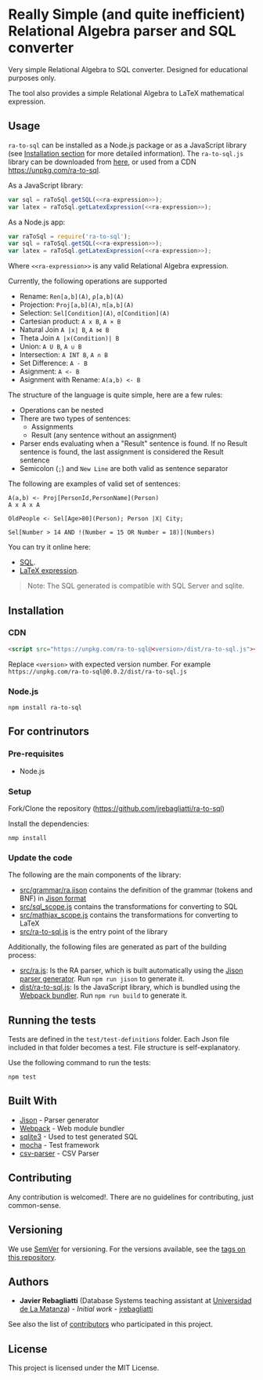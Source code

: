 # Really Simple (and quite inefficient) Relational Algebra parser and SQL converter

Very simple Relational Algebra to SQL converter. Designed for educational purposes only.

The tool also provides a simple Relational Algebra to LaTeX mathematical expression.

## Usage

``ra-to-sql`` can be installed as a Node.js package or as a JavaScript library (see [Installation section](#installation) for more detailed information). The ``ra-to-sql.js`` library can be downloaded from [here](dist/ra-to-sql.js), or used from a CDN https://unpkg.com/ra-to-sql. 

As a JavaScript library:
```javascript
var sql = raToSql.getSQL(<<ra-expression>>);
var latex = raToSql.getLatexExpression(<<ra-expression>>);
```

As a Node.js app:
```javascript
var raToSql = require('ra-to-sql');
var sql = raToSql.getSQL(<<ra-expression>>);
var latex = raToSql.getLatexExpression(<<ra-expression>>);
```

Where ``<<ra-expression>>`` is any valid Relational Algebra expression.

Currently, the following operations are supported

* Rename:
  ``Ren[a,b](A)``,
  ``ρ[a,b](A)``
* Projection:
  ``Proj[a,b](A)``,
  ``π[a,b](A)``
* Selection:
  ``Sel[Condition](A)``,
  ``σ[Condition](A)``
* Cartesian product:
  ``A x B``,
  ``A × B``
* Natural Join
  ``A |x| B``,
  ``A ⋈ B``
* Theta Join
  ``A |x(Condition)| B``
* Union:
  ``A U B``,
  ``A ∪ B``
* Intersection:
  ``A INT B``, 
  ``A ∩ B``
* Set Difference:
  ``A - B``
* Asignment: 
  ``A <- B``
* Asignment with Rename:
  ``A(a,b) <- B``

The structure of the language is quite simple, here are a few rules:
* Operations can be nested
* There are two types of sentences:
  * Assignments
  * Result (any sentence without an assignment)
* Parser ends evaluating when a "Result" sentence is found. If no Result sentence is found, the last assignment is considered the Result sentence
* Semicolon (``;``) and ``New Line`` are both valid as sentence separator

The following are examples of valid set of sentences:

```
A(a,b) <- Proj[PersonId,PersonName](Person)
A x A x A
```

```
OldPeople <- Sel[Age>80](Person); Person |X| City;
```

```
Sel[Number > 14 AND !(Number = 15 OR Number = 18)](Numbers)
```

You can try it online here: 
* [SQL](https://unpkg.com/ra-to-sql/dist/index.html).
* [LaTeX expression](https://unpkg.com/ra-to-sql/dist/expression.html).

> Note: The SQL generated is compatible with SQL Server and sqlite. 

## Installation

### CDN

```html
<script src="https://unpkg.com/ra-to-sql@<version>/dist/ra-to-sql.js"></script>
```

Replace ``<version>`` with expected version number. For example ``https://unpkg.com/ra-to-sql@0.0.2/dist/ra-to-sql.js``

### Node.js

```
npm install ra-to-sql
```

## For contrinutors

### Pre-requisites
* Node.js

### Setup

Fork/Clone the repository (https://github.com/jrebagliatti/ra-to-sql)

Install the dependencies:

```
nmp install
```

### Update the code
The following are the main components of the library:
* [src/grammar/ra.jison](src/grammar/ra.jison) contains the definition of the grammar (tokens and BNF) in [Jison format](https://github.com/zaach/jison)
* [src/sql_scope.js](src/sql_scope.js) contains the transformations for converting to SQL
* [src/mathjax_scope.js](src/mathjax_scope.js) contains the transformations for converting to LaTeX
* [src/ra-to-sql.js](src/ra-to-sql.js) is the entry point of the library 

Additionally, the following files are generated as part of the building process:
* [src/ra.js](src/ra.js): Is the RA parser, which is built automatically using the [Jison parser generator](https://github.com/zaach/jison). Run ```npm run jison``` to generate it.
* [dist/ra-to-sql.js](dist/ra-to-sql.js): Is the JavaScript library, which is bundled using the [Webpack bundler](https://github.com/webpack/webpack). Run ```npm run build``` to generate it.

## Running the tests

Tests are defined in the ``test/test-definitions`` folder. Each Json file included in that folder becomes a test. File structure is self-explanatory. 

Use the following command to run the tests:

```
npm test
```

## Built With

* [Jison](https://github.com/zaach/jison) - Parser generator
* [Webpack](https://github.com/webpack/webpack) - Web module bundler
* [sqlite3](https://github.com/mapbox/node-sqlite3) - Used to test generated SQL
* [mocha](https://mochajs.org/) - Test framework
* [csv-parser](https://csv.js.org/parse/) - CSV Parser

## Contributing

Any contribution is welcomed!. There are no guidelines for contributing, just common-sense.

## Versioning

We use [SemVer](http://semver.org/) for versioning. For the versions available, see the [tags on this repository](https://github.com/jrebagliatti/ra-to-sql/tags). 

## Authors

* **Javier Rebagliatti** (Database Systems teaching assistant at [Universidad de La Matanza](https://www.unlam.edu.ar/)) - *Initial work* - [jrebagliatti](https://github.com/jrebagliatti)

See also the list of [contributors](https://github.com/jrebagliatti/ra-to-sql/contributors) who participated in this project.

## License

This project is licensed under the MIT License.
